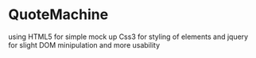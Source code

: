 # QuoteMachine
using HTML5 for simple mock up
Css3 for styling of elements
and jquery for slight DOM minipulation and more usability